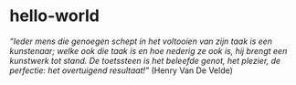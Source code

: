 # hello-world

*“Ieder mens die genoegen schept in het voltooien van zijn taak is een kunstenaar; welke ook die taak is en hoe nederig ze ook is, hij brengt een kunstwerk tot stand. De toetssteen is het beleefde genot, het plezier, de perfectie: het overtuigend resultaat!”*   (Henry Van De Velde)
